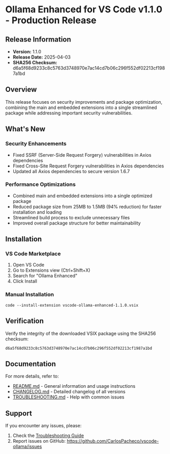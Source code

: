 # Ollama Enhanced for VS Code v1.1.0 - Production Release

## Release Information

- **Version:** 1.1.0
- **Release Date:** 2025-04-03
- **SHA256 Checksum:** d6a5f68d9233c8c5763d3748970e7ac14cd7b06c296f552df02213cf1987a1bd

## Overview

This release focuses on security improvements and package optimization, combining the main and embedded extensions into a single streamlined package while addressing important security vulnerabilities.

## What's New

### Security Enhancements
- Fixed SSRF (Server-Side Request Forgery) vulnerabilities in Axios dependencies
- Fixed Cross-Site Request Forgery vulnerabilities in Axios dependencies
- Updated all Axios dependencies to secure version 1.6.7

### Performance Optimizations
- Combined main and embedded extensions into a single optimized package
- Reduced package size from 25MB to 1.5MB (94% reduction) for faster installation and loading
- Streamlined build process to exclude unnecessary files
- Improved overall package structure for better maintainability

## Installation

### VS Code Marketplace
1. Open VS Code
2. Go to Extensions view (Ctrl+Shift+X)
3. Search for "Ollama Enhanced"
4. Click Install

### Manual Installation
```
code --install-extension vscode-ollama-enhanced-1.1.0.vsix
```

## Verification
Verify the integrity of the downloaded VSIX package using the SHA256 checksum:
```
d6a5f68d9233c8c5763d3748970e7ac14cd7b06c296f552df02213cf1987a1bd
```

## Documentation
For more details, refer to:
- [README.md](README.md) - General information and usage instructions
- [CHANGELOG.md](CHANGELOG.md) - Detailed changelog of all versions
- [TROUBLESHOOTING.md](TROUBLESHOOTING.md) - Help with common issues

## Support
If you encounter any issues, please:
1. Check the [Troubleshooting Guide](TROUBLESHOOTING.md)
2. Report issues on GitHub: https://github.com/CarlosPacheco/vscode-ollama/issues
